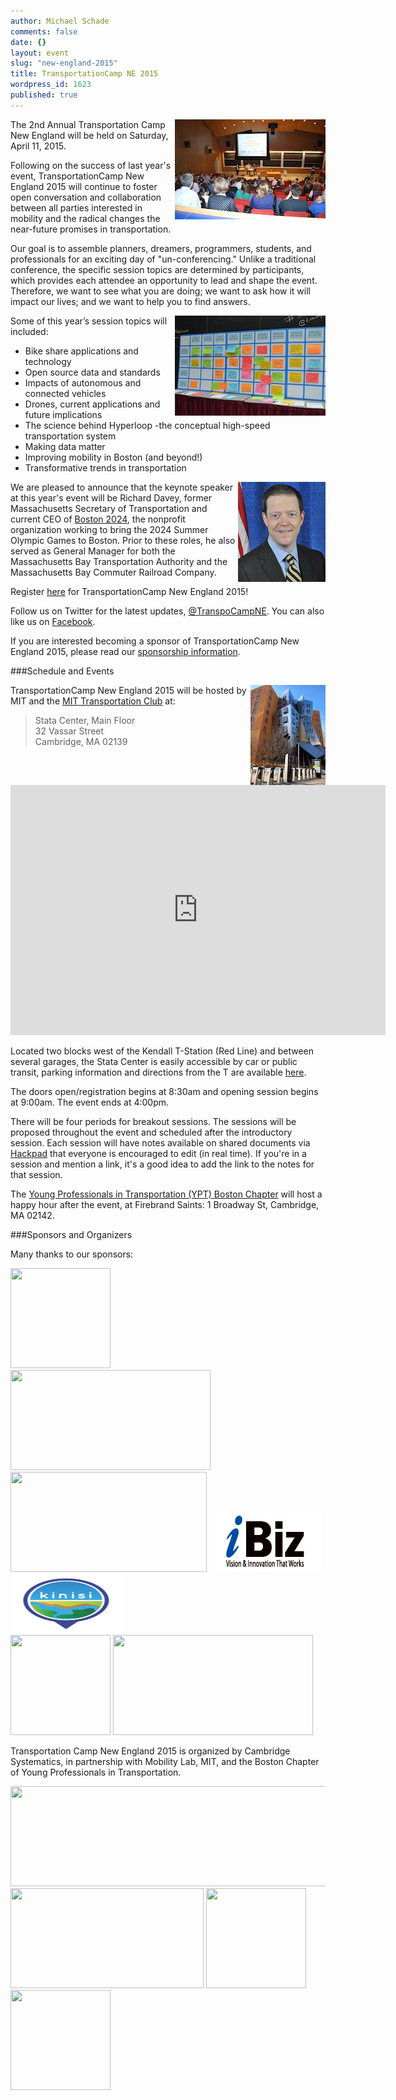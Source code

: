 ```yaml
---
author: Michael Schade
comments: false
date: {}
layout: event
slug: "new-england-2015"
title: TransportationCamp NE 2015
wordpress_id: 1623
published: true
---
```

<a href="bFD0ljslwL.jpeg"><img src="bFD0ljslwLsmall.jpeg" width=241 height=160 align=right ></a>The 2nd Annual Transportation Camp New England will be held on Saturday, April 11, 2015. 

Following on the success of last year's event, TransportationCamp New England 2015 will continue to foster open conversation and collaboration between all parties interested in mobility and the radical changes the near-future promises in transportation.

Our goal is to assemble planners, dreamers, programmers, students, and professionals for an exciting day of "un-conferencing." Unlike a traditional conference, the specific session topics are determined by participants, which provides each attendee an opportunity to lead and shape the event. Therefore, we want to see what you are doing; we want to ask how it will impact our lives; and we want to help you to find answers.

<a href="x1DAoy1T8V.jpeg"><img src="x1DAoy1T8Vsmall.jpeg" width=241 height=160 align=right ></a>Some of this year’s session topics will included:

* Bike share applications and technology
* Open source data and standards
* Impacts of autonomous and connected vehicles
* Drones, current applications and future implications
* The science behind Hyperloop -the conceptual high-speed transportation system
* Making data matter
* Improving mobility in Boston (and beyond!)
* Transformative trends in transportation

<img width=140 height=160 src="Secretary_Davey140x160.jpg" align=right title="Richard Davey">We are pleased to announce that the keynote speaker at this year's event will be Richard Davey, former Massachusetts Secretary of Transportation and current CEO of [Boston 2024](http://www.2024boston.org/), the nonprofit organization working to bring the 2024 Summer Olympic Games to Boston. Prior to these roles, he also served as General Manager for both the Massachusetts Bay Transportation Authority and the Massachusetts Bay Commuter Railroad Company.

Register [here](http://www.eventbrite.com/e/transportationcamp-new-england-2015-tickets-13577902873) for TransportationCamp New England 2015!

Follow us on Twitter for the latest updates, [@TranspoCampNE](https://twitter.com/TranspoCampNE). You can also like us on [Facebook](https://www.facebook.com/pages/TransportationCamp-New-England/219391578269518).

If you are interested becoming a sponsor of TransportationCamp New England 2015, please read our [sponsorship information](TransportationCamp_Flyer.pdf).

###Schedule and Events

<a href="cltTonUej9.jpeg"><img src="cltTonUej9small.jpeg" width=120 height=160 align=right ></a> TransportationCamp New England 2015 will be hosted by MIT and the [MIT Transportation Club](http://t-club.mit.edu/) at:

> Stata Center, Main Floor<br>
> 32 Vassar Street<br>
> Cambridge, MA 02139 

<iframe src="https://www.google.com/maps/embed?pb=!1m14!1m8!1m3!1d2948.0926789748933!2d-71.0905626!3d42.3618641!3m2!1i1024!2i768!4f13.1!3m3!1m2!1s0x89e370abe1db5703%3A0xd3b042dc26a8b515!2s32+Vassar+St%2C+Massachusetts+Institute+of+Technology%2C+Cambridge%2C+MA+02139!5e0!3m2!1sen!2sus!4v1423241426388" width="600" height="400" frameborder="0" style="border:0"></iframe>

Located two blocks west of the Kendall T-Station (Red Line) and between several garages, the Stata Center is easily accessible by car or public transit, parking information and directions from the T are available [here](http://www.gbcacm.org/venues/cambridge/mit-building-32-stata-center.html).

The doors open/registration begins at 8:30am and opening session begins at 9:00am. The event ends at 4:00pm.

There will be four periods for breakout sessions. The sessions will be proposed throughout the event and scheduled after the introductory session. Each session will have notes available on shared documents via [Hackpad](https://tcamp2015ne.hackpad.com/) that everyone is encouraged to edit (in real time). If you're in a session and mention a link, it's a good idea to add the link to the notes for that session.

The [Young Professionals in Transportation (YPT) Boston Chapter](http://www.yptboston.org/) will host a happy hour after the event, at Firebrand Saints: 1 Broadway St, Cambridge, MA 02142.

###Sponsors and Organizers

Many thanks to our sponsors:

<img src="http://mvjantzen.com/mobility/sponsor-airsage.jpg" width=160 height=160 ><br>
<img src="http://mvjantzen.com/mobility/sponsor-neite.png" width=320 height=160 > <img src="http://mvjantzen.com/mobility/sponsor-zipcar.jpg" width=314 height=160 > <img src="sponsor-iBiz.png" width=179 height=95 ><br><img src="sponsor-Kinisi.png" width=179 height=95 ><br>
<img src="http://mvjantzen.com/mobility/sponsor-ecolane.png" width=160 height=160 > <img src="http://mvjantzen.com/mobility/sponsor-cartodb.png" width=320 height=160 >   

Transportation Camp New England 2015 is organized by Cambridge Systematics, in partnership with Mobility Lab, MIT, and the Boston Chapter of Young Professionals in Transportation.

<img src="http://mvjantzen.com/mobility/organizer-camsys.jpg" width=659 height=160 > <img src="http://mvjantzen.com/mobility/organizer-mit.png" width=309 height=160 > <img src="http://mvjantzen.com/mobility/organizer-MobilityLab.jpg" width=160 height=160 > <img src="http://mvjantzen.com/mobility/organizer-ypt.jpg" width=160 height=160 >
